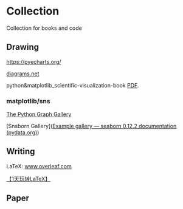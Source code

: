 # Collection 
Collection for books and code



## Drawing

https://pyecharts.org/

[diagrams.net](https://app.diagrams.net/)

python&matplotlib_scientific-visualization-book [PDF](Books/scientific-visualization-book.pdf). 

### matplotlib/sns
[The Python Graph Gallery](https://www.python-graph-gallery.com/)

[Snsborn Gallery]([Example gallery — seaborn 0.12.2 documentation (pydata.org)](https://seaborn.pydata.org/examples/index.html))

## Writing

LaTeX: www.overleaf.com

[【1天玩转LaTeX】](https://www.bilibili.com/video/BV15b411j7Au)

## Paper

 
